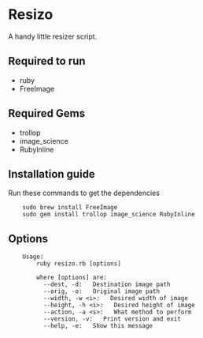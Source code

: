 Resizo
=======
A handy little resizer script.

## Required to run
- ruby
- FreeImage

## Required Gems
- trollop
- image_science
- RubyInline

## Installation guide
Run these commands to get the dependencies

        sudo brew install FreeImage
        sudo gem install trollop image_science RubyInline

## Options

        Usage:
            ruby resizo.rb [options]
  
            where [options] are:
              --dest, -d:   Destination image path
              --orig, -o:   Original image path
              --width, -w <i>:   Desired width of image
              --height, -h <i>:   Desired height of image
              --action, -a <s>:   What method to perform
              --version, -v:   Print version and exit
              --help, -e:   Show this message

